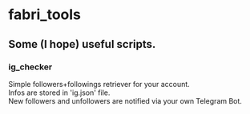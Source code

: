 # fabri_tools
## Some (I hope) useful scripts.

### ig_checker
Simple followers+followings retriever for your account. \
Infos are stored in 'ig.json' file. \
New followers and unfollowers are notified via your own Telegram Bot.
